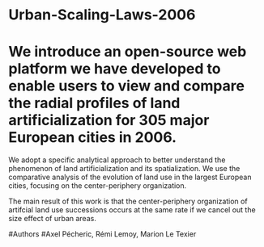 # Urban-Scaling-Laws-2006
# We introduce an open-source web platform we have developed to enable users to view and compare the radial profiles of land artificialization for 305 major European cities in 2006.

We adopt a specific analytical approach to better understand the phenomenon of land artificialization and its spatialization. We use the comparative analysis of the evolution of land use in the largest European cities, focusing on the center-periphery organization. 

The main result of this work is that the center-periphery organization of artifcial land use successions occurs at the same rate if we cancel out the size effect of urban areas. 

#Authors #Axel Pécheric, Rémi Lemoy, Marion Le Texier
